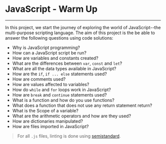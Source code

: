 # JavaScript - Warm Up

---

In this project, we start the journey of exploring the world of JavaScript--the multi-purpose
scripting language. The aim of this project is the be able to answer the following questions
using code solutions:

- Why is JavaScript programming?
- How can a JavaScript script be run?
- How are variables and constants created?
- What are the differences between `var`, `const` and `let`?
- What are all the data types available in JavaScript?
- How are the `if`, `if ... else` statements used?
- How are comments used?
- How are values affected to variables?
- How do `while` and `for` loops work in JavaScript?
- How are `break` and `continue` statements used?
- What is a function and how do you use functions?
- What does a function that does not use any return statement return?
- What is the Scope of a variable?
- What are the arithmetic operators and how are they used?
- How are dictionaries manipulated?
- How are files imported in JavaScript?

> For all `.js` files, linting is done using [semistandard](https://github.com/standard/semistandard).
